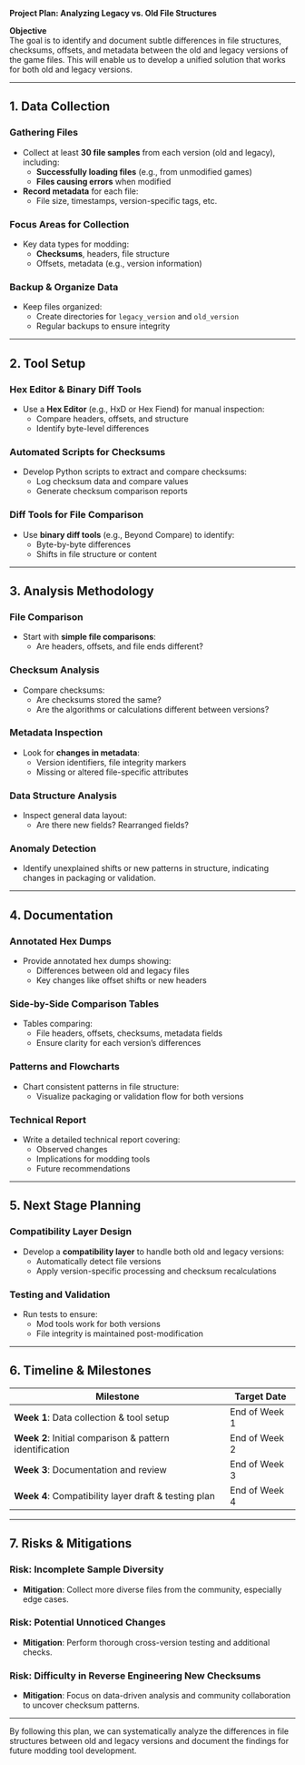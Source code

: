 **Project Plan: Analyzing Legacy vs. Old File Structures**

**Objective**  
The goal is to identify and document subtle differences in file structures, checksums, offsets, and metadata between the old and legacy versions of the game files. This will enable us to develop a unified solution that works for both old and legacy versions.

---

## 1. **Data Collection**

### Gathering Files

- Collect at least **30 file samples** from each version (old and legacy), including:
    - **Successfully loading files** (e.g., from unmodified games)
    - **Files causing errors** when modified
- **Record metadata** for each file:
    - File size, timestamps, version-specific tags, etc.

### Focus Areas for Collection

- Key data types for modding:
    - **Checksums**, headers, file structure
    - Offsets, metadata (e.g., version information)

### Backup & Organize Data

- Keep files organized:
    - Create directories for `legacy_version` and `old_version`
    - Regular backups to ensure integrity

---

## 2. **Tool Setup**

### Hex Editor & Binary Diff Tools

- Use a **Hex Editor** (e.g., HxD or Hex Fiend) for manual inspection:
    - Compare headers, offsets, and structure
    - Identify byte-level differences

### Automated Scripts for Checksums

- Develop Python scripts to extract and compare checksums:
    - Log checksum data and compare values
    - Generate checksum comparison reports

### Diff Tools for File Comparison

- Use **binary diff tools** (e.g., Beyond Compare) to identify:
    - Byte-by-byte differences
    - Shifts in file structure or content

---

## 3. **Analysis Methodology**

### File Comparison

- Start with **simple file comparisons**:
    - Are headers, offsets, and file ends different?

### Checksum Analysis

- Compare checksums:
    - Are checksums stored the same?
    - Are the algorithms or calculations different between versions?

### Metadata Inspection

- Look for **changes in metadata**:
    - Version identifiers, file integrity markers
    - Missing or altered file-specific attributes

### Data Structure Analysis

- Inspect general data layout:
    - Are there new fields? Rearranged fields?

### Anomaly Detection

- Identify unexplained shifts or new patterns in structure, indicating changes in packaging or validation.

---

## 4. **Documentation**

### Annotated Hex Dumps

- Provide annotated hex dumps showing:
    - Differences between old and legacy files
    - Key changes like offset shifts or new headers

### Side-by-Side Comparison Tables

- Tables comparing:
    - File headers, offsets, checksums, metadata fields
    - Ensure clarity for each version’s differences

### Patterns and Flowcharts

- Chart consistent patterns in file structure:
    - Visualize packaging or validation flow for both versions

### Technical Report

- Write a detailed technical report covering:
    - Observed changes
    - Implications for modding tools
    - Future recommendations

---

## 5. **Next Stage Planning**

### Compatibility Layer Design

- Develop a **compatibility layer** to handle both old and legacy versions:
    - Automatically detect file versions
    - Apply version-specific processing and checksum recalculations

### Testing and Validation

- Run tests to ensure:
    - Mod tools work for both versions
    - File integrity is maintained post-modification

---

## 6. **Timeline & Milestones**

|**Milestone**|**Target Date**|
|---|---|
|**Week 1**: Data collection & tool setup|End of Week 1|
|**Week 2**: Initial comparison & pattern identification|End of Week 2|
|**Week 3**: Documentation and review|End of Week 3|
|**Week 4**: Compatibility layer draft & testing plan|End of Week 4|

---

## 7. **Risks & Mitigations**

### Risk: Incomplete Sample Diversity

- **Mitigation**: Collect more diverse files from the community, especially edge cases.

### Risk: Potential Unnoticed Changes

- **Mitigation**: Perform thorough cross-version testing and additional checks.

### Risk: Difficulty in Reverse Engineering New Checksums

- **Mitigation**: Focus on data-driven analysis and community collaboration to uncover checksum patterns.

---

By following this plan, we can systematically analyze the differences in file structures between old and legacy versions and document the findings for future modding tool development.

